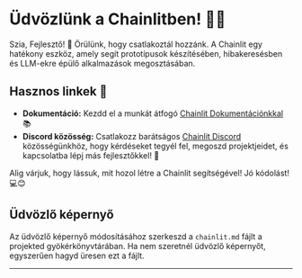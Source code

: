 <!--
CO_OP_TRANSLATOR_METADATA:
{
  "original_hash": "c49526c7abc56b0b5f1e835c1739f18e",
  "translation_date": "2025-09-25T03:07:40+00:00",
  "source_file": "Module08/samples/04/chainlit.md",
  "language_code": "hu"
}
-->
# Üdvözlünk a Chainlitben! 🚀🤖

Szia, Fejlesztő! 👋 Örülünk, hogy csatlakoztál hozzánk. A Chainlit egy hatékony eszköz, amely segít prototípusok készítésében, hibakeresésben és LLM-ekre épülő alkalmazások megosztásában.

## Hasznos linkek 🔗

- **Dokumentáció:** Kezdd el a munkát átfogó [Chainlit Dokumentációnkkal](https://docs.chainlit.io) 📚
- **Discord közösség:** Csatlakozz barátságos [Chainlit Discord](https://discord.gg/k73SQ3FyUh) közösségünkhöz, hogy kérdéseket tegyél fel, megoszd projektjeidet, és kapcsolatba lépj más fejlesztőkkel! 💬

Alig várjuk, hogy lássuk, mit hozol létre a Chainlit segítségével! Jó kódolást! 💻😊

## Üdvözlő képernyő

Az üdvözlő képernyő módosításához szerkeszd a `chainlit.md` fájlt a projekted gyökérkönyvtárában. Ha nem szeretnél üdvözlő képernyőt, egyszerűen hagyd üresen ezt a fájlt.

---

